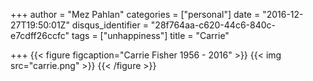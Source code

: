 +++
author = "Mez Pahlan"
categories = ["personal"]
date = "2016-12-27T19:50:01Z"
disqus_identifier = "28f764aa-c620-44c6-840c-e7cdff26ccfc"
tags = ["unhappiness"]
title = "Carrie"

+++
{{< figure figcaption="Carrie Fisher 1956 - 2016" >}}
    {{< img src="carrie.png" >}}
{{< /figure >}}

<!--more-->

